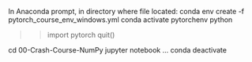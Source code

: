 In Anaconda prompt, in directory where file located:
conda env create -f pytorch_course_env_windows.yml
conda activate pytorchenv
python
>>import pytorch
>>quit()


cd 00-Crash-Course-NumPy
jupyter notebook
...
conda deactivate
